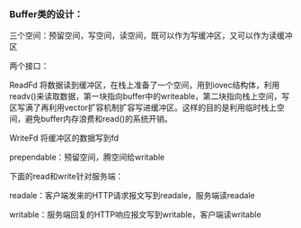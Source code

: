 ### Buffer类的设计：

三个空间：预留空间，写空间，读空间，既可以作为写缓冲区，又可以作为读缓冲区

两个接口：

ReadFd  将数据读到缓冲区，在栈上准备了一个空间，用到iovec结构体，利用readv()来读取数据，第一块指向buffer中的writeable，第二块指向栈上空间，写区写满了再利用vector扩容机制扩容写进缓冲区。这样的目的是利用临时栈上空间，避免buffer内存浪费和read()的系统开销。

WriteFd 将缓冲区的数据写到fd



prependable：预留空间，腾空间给writable

下面的read和write针对服务端：

readale：客户端发来的HTTP请求报文写到readale，服务端读readale

writable：服务端回复的HTTP响应报文写到writable，客户端读writable